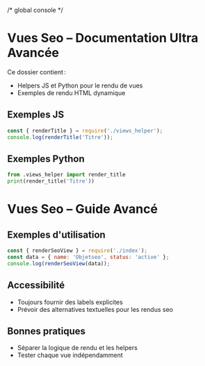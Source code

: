 /* global console */
# Vues Seo – Documentation Ultra Avancée

Ce dossier contient :
- Helpers JS et Python pour le rendu de vues
- Exemples de rendu HTML dynamique

## Exemples JS
```js
const { renderTitle } = require('./views_helper');
console.log(renderTitle('Titre'));
```

## Exemples Python
```python
from .views_helper import render_title
print(render_title('Titre'))
```

# Vues Seo – Guide Avancé

## Exemples d'utilisation

```js
const { renderSeoView } = require('./index');
const data = { name: 'Objetseo', status: 'active' };
console.log(renderSeoView(data));
```

## Accessibilité
- Toujours fournir des labels explicites
- Prévoir des alternatives textuelles pour les rendus seo

## Bonnes pratiques
- Séparer la logique de rendu et les helpers
- Tester chaque vue indépendamment
